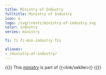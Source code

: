 ```yaml
---
title: Ministry of Industry
fulltitle: Ministry of Industry
icon: ⚙️
logo: /svg/crests/ministry-of-industry.svg
color: industry
series: ministry

fi: fi fi-min-industry fis

aliases:
- /ministry-of-industry/
---
```

{{<note series>}}
 This *[ministry](/ministries/)* is part of {{<link/vekllei>}}
{{</note>}}